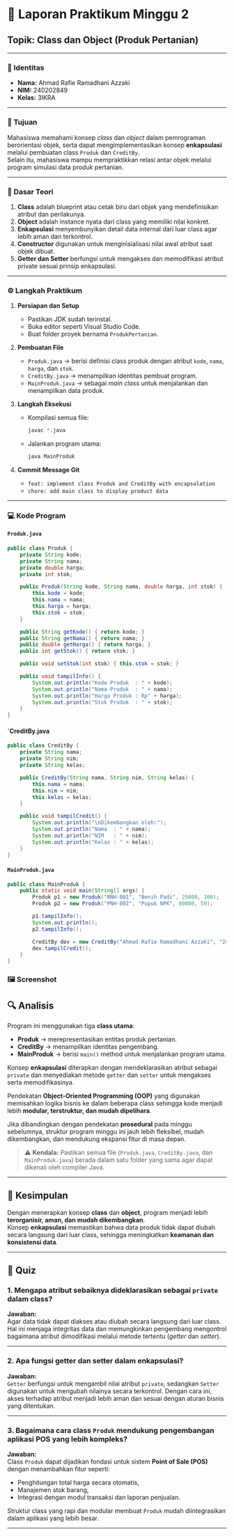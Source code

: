 # 🧪 Laporan Praktikum Minggu 2  
## Topik: Class dan Object (Produk Pertanian)

---

### 👤 Identitas  
- **Nama:** Ahmad Rafie Ramadhani Azzaki  
- **NIM:** 240202849  
- **Kelas:** 3IKRA  

---

### 🎯 Tujuan  
Mahasiswa memahami konsep *class* dan *object* dalam pemrograman berorientasi objek, serta dapat mengimplementasikan konsep **enkapsulasi** melalui pembuatan class `Produk` dan `CreditBy`.  
Selain itu, mahasiswa mampu mempraktikkan relasi antar objek melalui program simulasi data produk pertanian.

---

### 🧠 Dasar Teori  
1. **Class** adalah blueprint atau cetak biru dari objek yang mendefinisikan atribut dan perilakunya.  
2. **Object** adalah instance nyata dari class yang memiliki nilai konkret.  
3. **Enkapsulasi** menyembunyikan detail data internal dari luar class agar lebih aman dan terkontrol.  
4. **Constructor** digunakan untuk menginisialisasi nilai awal atribut saat objek dibuat.  
5. **Getter dan Setter** berfungsi untuk mengakses dan memodifikasi atribut private sesuai prinsip enkapsulasi.

---

### ⚙️ Langkah Praktikum  

1. **Persiapan dan Setup**
   - Pastikan JDK sudah terinstal.
   - Buka editor seperti Visual Studio Code.
   - Buat folder proyek bernama `ProdukPertanian`.

2. **Pembuatan File**
   - `Produk.java` → berisi definisi class produk dengan atribut `kode`, `nama`, `harga`, dan `stok`.  
   - `CreditBy.java` → menampilkan identitas pembuat program.  
   - `MainProduk.java` → sebagai *main class* untuk menjalankan dan menampilkan data produk.

3. **Langkah Eksekusi**
   - Kompilasi semua file:
     ```bash
     javac *.java
     ```
   - Jalankan program utama:
     ```bash
     java MainProduk
     ```

4. **Commit Message Git**
   - `feat: implement class Produk and CreditBy with encapsulation`
   - `chore: add main class to display product data`

---

### 💻 Kode Program  

#### `Produk.java`
```java
public class Produk {
    private String kode;
    private String nama;
    private double harga;
    private int stok;

    public Produk(String kode, String nama, double harga, int stok) {
        this.kode = kode;
        this.nama = nama;
        this.harga = harga;
        this.stok = stok;
    }

    public String getKode() { return kode; }
    public String getNama() { return nama; }
    public double getHarga() { return harga; }
    public int getStok() { return stok; }

    public void setStok(int stok) { this.stok = stok; }

    public void tampilInfo() {
        System.out.println("Kode Produk  : " + kode);
        System.out.println("Nama Produk  : " + nama);
        System.out.println("Harga Produk : Rp" + harga);
        System.out.println("Stok Produk  : " + stok);
    }
}
```

#### `CreditBy.java
```java
public class CreditBy {
    private String nama;
    private String nim;
    private String kelas;

    public CreditBy(String nama, String nim, String kelas) {
        this.nama = nama;
        this.nim = nim;
        this.kelas = kelas;
    }

    public void tampilCredit() {
        System.out.println("\nDikembangkan oleh:");
        System.out.println("Nama  : " + nama);
        System.out.println("NIM   : " + nim);
        System.out.println("Kelas : " + kelas);
    }
}
```

#### `MainProduk.java`
```java
public class MainProduk {
    public static void main(String[] args) {
        Produk p1 = new Produk("BNH-001", "Benih Padi", 25000, 100);
        Produk p2 = new Produk("PNH-002", "Pupuk NPK", 80000, 50);

        p1.tampilInfo();
        System.out.println();
        p2.tampilInfo();

        CreditBy dev = new CreditBy("Ahmad Rafie Ramadhani Azzaki", "240202849", "3IKRA");
        dev.tampilCredit();
    }
}
```

### 🖼️ Screenshot



## 🔍 Analisis

Program ini menggunakan tiga **class utama**:

- **Produk** → merepresentasikan entitas produk pertanian.  
- **CreditBy** → menampilkan identitas pengembang.  
- **MainProduk** → berisi `main()` method untuk menjalankan program utama.  

Konsep **enkapsulasi** diterapkan dengan mendeklarasikan atribut sebagai `private` dan menyediakan metode `getter` dan `setter` untuk mengakses serta memodifikasinya.  

Pendekatan **Object-Oriented Programming (OOP)** yang digunakan memisahkan logika bisnis ke dalam beberapa class sehingga kode menjadi lebih **modular, terstruktur, dan mudah dipelihara**.  

Jika dibandingkan dengan pendekatan **prosedural** pada minggu sebelumnya, struktur program minggu ini jauh lebih fleksibel, mudah dikembangkan, dan mendukung ekspansi fitur di masa depan.  

> ⚠️ **Kendala:** Pastikan semua file (`Produk.java`, `CreditBy.java`, dan `MainProduk.java`) berada dalam satu folder yang sama agar dapat dikenali oleh compiler Java.

---

## 🧩 Kesimpulan

Dengan menerapkan konsep **class** dan **object**, program menjadi lebih **terorganisir, aman, dan mudah dikembangkan**.  
Konsep **enkapsulasi** memastikan bahwa data produk tidak dapat diubah secara langsung dari luar class, sehingga meningkatkan **keamanan dan konsistensi data**.

---

## 📝 Quiz

### 1. Mengapa atribut sebaiknya dideklarasikan sebagai `private` dalam class?
**Jawaban:**  
Agar data tidak dapat diakses atau diubah secara langsung dari luar class. Hal ini menjaga integritas data dan memungkinkan pengembang mengontrol bagaimana atribut dimodifikasi melalui metode tertentu (*getter* dan *setter*).

---

### 2. Apa fungsi getter dan setter dalam enkapsulasi?
**Jawaban:**  
`Getter` berfungsi untuk mengambil nilai atribut `private`, sedangkan `Setter` digunakan untuk mengubah nilainya secara terkontrol. Dengan cara ini, akses terhadap atribut menjadi lebih aman dan sesuai dengan aturan bisnis yang ditentukan.

---

### 3. Bagaimana cara class `Produk` mendukung pengembangan aplikasi POS yang lebih kompleks?
**Jawaban:**  
Class `Produk` dapat dijadikan fondasi untuk sistem **Point of Sale (POS)** dengan menambahkan fitur seperti:
- Penghitungan total harga secara otomatis,  
- Manajemen stok barang,  
- Integrasi dengan modul transaksi dan laporan penjualan.  

Struktur class yang rapi dan modular membuat `Produk` mudah diintegrasikan dalam aplikasi yang lebih besar.

---
